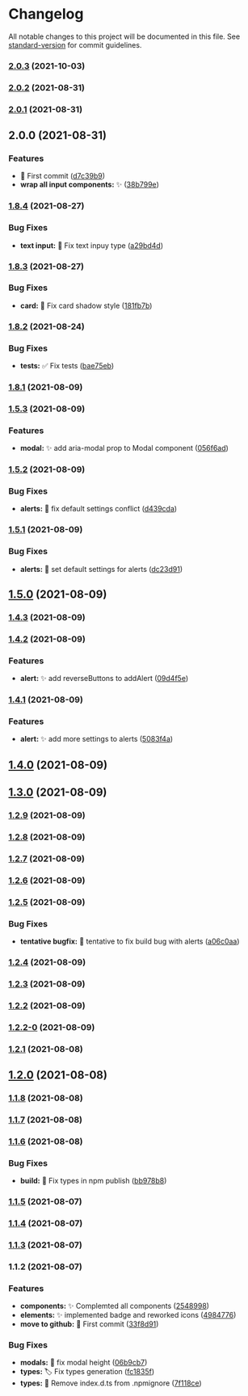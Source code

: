 # Changelog

All notable changes to this project will be documented in this file. See [standard-version](https://github.com/conventional-changelog/standard-version) for commit guidelines.

### [2.0.3](https://github.com/luciancaetano/lens-ui/compare/v2.0.2...v2.0.3) (2021-10-03)

### [2.0.2](https://github.com/luciancaetano/lens-ui/compare/v2.0.1...v2.0.2) (2021-08-31)

### [2.0.1](https://github.com/luciancaetano/lens-ui/compare/v2.0.0...v2.0.1) (2021-08-31)

## 2.0.0 (2021-08-31)


### Features

* :tada:  First commit ([d7c39b9](https://github.com/luciancaetano/lens-ui/commit/d7c39b9aecad98dd76cccc68e0416557b7f21e63))
* **wrap all input components:** :sparkles: ([38b799e](https://github.com/luciancaetano/lens-ui/commit/38b799e45984dcde1f8faaada437385089ed7d72))

### [1.8.4](https://github.com/luciancaetano/lens-ui/compare/v1.8.3...v1.8.4) (2021-08-27)


### Bug Fixes

* **text input:** :bug:  Fix text inpuy type ([a29bd4d](https://github.com/luciancaetano/lens-ui/commit/a29bd4d6110c6882e5cec240e63e89788f587048))

### [1.8.3](https://github.com/luciancaetano/lens-ui/compare/v1.8.2...v1.8.3) (2021-08-27)


### Bug Fixes

* **card:** :bug:  Fix card shadow style ([181fb7b](https://github.com/luciancaetano/lens-ui/commit/181fb7bada7dee8595da99ad67dcf0ac080fae23))

### [1.8.2](https://github.com/luciancaetano/lens-ui/compare/v1.8.1...v1.8.2) (2021-08-24)


### Bug Fixes

* **tests:** :white_check_mark:  Fix tests ([bae75eb](https://github.com/luciancaetano/lens-ui/commit/bae75eb84f6c4aefd04fe5b7305afa616c9a8062))

### [1.8.1](https://github.com/luciancaetano/lens-ui/compare/v1.5.3...v1.8.1) (2021-08-09)

### [1.5.3](https://github.com/luciancaetano/lens-ui/compare/v1.5.2...v1.5.3) (2021-08-09)


### Features

* **modal:** :sparkles:  add aria-modal prop to Modal component ([056f6ad](https://github.com/luciancaetano/lens-ui/commit/056f6ad7576e4fa0d769e65d892e38415a2258aa))

### [1.5.2](https://github.com/luciancaetano/lens-ui/compare/v1.5.1...v1.5.2) (2021-08-09)


### Bug Fixes

* **alerts:** :bug:  fix default settings conflict ([d439cda](https://github.com/luciancaetano/lens-ui/commit/d439cda61a21c10c5fd22c35a7ae0af62d4e00de))

### [1.5.1](https://github.com/luciancaetano/lens-ui/compare/v1.5.0...v1.5.1) (2021-08-09)


### Bug Fixes

* **alerts:** :bug:  set default settings for alerts ([dc23d91](https://github.com/luciancaetano/lens-ui/commit/dc23d914736a568394ba5247f30932e2afd3f0e5))

## [1.5.0](https://github.com/luciancaetano/lens-ui/compare/v1.4.3...v1.5.0) (2021-08-09)

### [1.4.3](https://github.com/luciancaetano/lens-ui/compare/v1.4.2...v1.4.3) (2021-08-09)

### [1.4.2](https://github.com/luciancaetano/lens-ui/compare/v1.4.1...v1.4.2) (2021-08-09)


### Features

* **alert:** :sparkles:  add reverseButtons to addAlert ([09d4f5e](https://github.com/luciancaetano/lens-ui/commit/09d4f5eccf635c8c5ce89d6c890ab87cbae99b22))

### [1.4.1](https://github.com/luciancaetano/lens-ui/compare/v1.4.0...v1.4.1) (2021-08-09)


### Features

* **alert:** :sparkles:  add more settings to alerts ([5083f4a](https://github.com/luciancaetano/lens-ui/commit/5083f4ae24cd88ce716bffae692b2b900dc60024))

## [1.4.0](https://github.com/luciancaetano/lens-ui/compare/v1.3.0...v1.4.0) (2021-08-09)

## [1.3.0](https://github.com/luciancaetano/lens-ui/compare/v1.2.9...v1.3.0) (2021-08-09)

### [1.2.9](https://github.com/luciancaetano/lens-ui/compare/v1.2.8...v1.2.9) (2021-08-09)

### [1.2.8](https://github.com/luciancaetano/lens-ui/compare/v1.2.7...v1.2.8) (2021-08-09)

### [1.2.7](https://github.com/luciancaetano/lens-ui/compare/v1.2.6...v1.2.7) (2021-08-09)

### [1.2.6](https://github.com/luciancaetano/lens-ui/compare/v1.2.5...v1.2.6) (2021-08-09)

### [1.2.5](https://github.com/luciancaetano/lens-ui/compare/v1.2.4...v1.2.5) (2021-08-09)


### Bug Fixes

* **tentative bugfix:** :bug:  tentative to fix build bug with alerts ([a06c0aa](https://github.com/luciancaetano/lens-ui/commit/a06c0aa3ade1ede1c6e8a69638babfd0bc4fb7d1))

### [1.2.4](https://github.com/luciancaetano/lens-ui/compare/v1.2.3...v1.2.4) (2021-08-09)

### [1.2.3](https://github.com/luciancaetano/lens-ui/compare/v1.2.2...v1.2.3) (2021-08-09)

### [1.2.2](https://github.com/luciancaetano/lens-ui/compare/v1.2.2-0...v1.2.2) (2021-08-09)

### [1.2.2-0](https://github.com/luciancaetano/lens-ui/compare/v1.2.1...v1.2.2-0) (2021-08-09)

### [1.2.1](https://github.com/luciancaetano/lens-ui/compare/v1.2.0...v1.2.1) (2021-08-08)

## [1.2.0](https://github.com/luciancaetano/lens-ui/compare/v1.1.8...v1.2.0) (2021-08-08)

### [1.1.8](https://github.com/luciancaetano/lens-ui/compare/v1.1.7...v1.1.8) (2021-08-08)

### [1.1.7](https://github.com/luciancaetano/lens-ui/compare/v1.1.6...v1.1.7) (2021-08-08)

### [1.1.6](https://github.com/luciancaetano/lens-ui/compare/v1.1.5...v1.1.6) (2021-08-08)


### Bug Fixes

* **build:** :green_heart:  Fix types in npm publish ([bb978b8](https://github.com/luciancaetano/lens-ui/commit/bb978b8ca5d4586c49c722286e6c726efc033002))

### [1.1.5](https://github.com/luciancaetano/lens-ui/compare/v1.1.4...v1.1.5) (2021-08-07)

### [1.1.4](https://github.com/luciancaetano/lens-ui/compare/v1.1.3...v1.1.4) (2021-08-07)

### [1.1.3](https://github.com/luciancaetano/lens-ui/compare/v1.1.2...v1.1.3) (2021-08-07)

### 1.1.2 (2021-08-07)


### Features

* **components:** :sparkles:  Complemted all components ([2548998](https://github.com/luciancaetano/lens-ui/commit/25489983dcd65a1710ee39dbddc229c989d8a068))
* **elements:** :sparkles:  implemented badge and reworked icons ([4984776](https://github.com/luciancaetano/lens-ui/commit/49847768f819ece6964ed042e61ff523fb018c06))
* **move to github:** :tada:  First commit ([33f8d91](https://github.com/luciancaetano/lens-ui/commit/33f8d9111bd55d615dc2384f80e5553ca26f277d))


### Bug Fixes

* **modals:** :bug:  fix modal height ([06b9cb7](https://github.com/luciancaetano/lens-ui/commit/06b9cb79967c00260ba54998728b5c19ed8b9cab))
* **types:** :label:  Fix types generation ([fc1835f](https://github.com/luciancaetano/lens-ui/commit/fc1835fcc6c1d1e8a9b19b56ebb0531340197a16))
* **types:** :see_no_evil:  Remove index.d.ts from .npmignore ([7f118ce](https://github.com/luciancaetano/lens-ui/commit/7f118ce565814b4ad9c851c41969e7ec6a1ffdb1))

